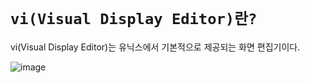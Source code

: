 # `vi(Visual Display Editor)란?`

vi(Visual Display Editor)는 유닉스에서 기본적으로 제공되는 화면 편집기이다.

![image](https://user-images.githubusercontent.com/45676906/96559928-9a9b7200-12f8-11eb-9414-8f956b1ee452.png)

